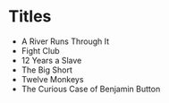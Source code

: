 # Titles

- A River Runs Through It
- Fight Club
- 12 Years a Slave
- The Big Short
- Twelve Monkeys
- The Curious Case of Benjamin Button
